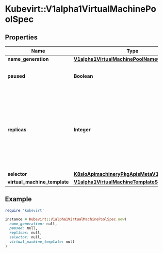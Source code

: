 # Kubevirt::V1alpha1VirtualMachinePoolSpec

## Properties

| Name | Type | Description | Notes |
| ---- | ---- | ----------- | ----- |
| **name_generation** | [**V1alpha1VirtualMachinePoolNameGeneration**](V1alpha1VirtualMachinePoolNameGeneration.md) |  | [optional] |
| **paused** | **Boolean** | Indicates that the pool is paused. | [optional] |
| **replicas** | **Integer** | Number of desired pods. This is a pointer to distinguish between explicit zero and not specified. Defaults to 1. | [optional] |
| **selector** | [**K8sIoApimachineryPkgApisMetaV1LabelSelector**](K8sIoApimachineryPkgApisMetaV1LabelSelector.md) |  |  |
| **virtual_machine_template** | [**V1alpha1VirtualMachineTemplateSpec**](V1alpha1VirtualMachineTemplateSpec.md) |  |  |

## Example

```ruby
require 'kubevirt'

instance = Kubevirt::V1alpha1VirtualMachinePoolSpec.new(
  name_generation: null,
  paused: null,
  replicas: null,
  selector: null,
  virtual_machine_template: null
)
```


